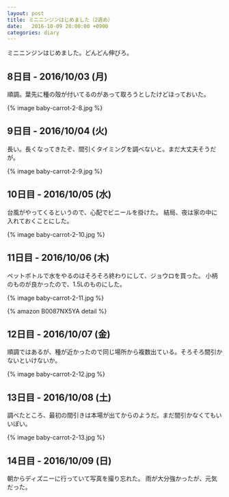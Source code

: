 ```yaml
---
layout: post
title: ミニニンジンはじめました（2週め）
date:   2016-10-09 20:00:00 +0900
categories: diary
---
```


ミニニンジンはじめました。どんどん伸びろ。

## 8日目 - 2016/10/03 (月)
順調。葉先に種の殻が付いてるのがあって取ろうとしたけどほっておいた。

{% image baby-carrot-2-8.jpg %}

## 9日目 - 2016/10/04 (火)
長い。長くなってきたぞ、間引くタイミングを調べないと。まだ大丈夫そうだが。

{% image baby-carrot-2-9.jpg %}

## 10日目 - 2016/10/05 (水)
台風がやってくるというので、心配でビニールを掛けた。
結局、夜は家の中に入れておくことにした。

{% image baby-carrot-2-10.jpg %}

## 11日目 - 2016/10/06 (木)
ペットボトルで水をやるのはそろそろ終わりにして、ジョウロを買った。
小柄のものが良かったので、1.5Lのものにした。

{% image baby-carrot-2-11.jpg %}

{% amazon B0087NX5YA detail %}

## 12日目 - 2016/10/07 (金)
順調ではあるが、種が近かったので同じ場所から複数出ている。そろそろ間引かないといけないか。

{% image baby-carrot-2-12.jpg %}

## 13日目 - 2016/10/08 (土)
調べたところ、最初の間引きは本場が出てからのようだ。まだ間引かなくてもいいぽい。

{% image baby-carrot-2-13.jpg %}

## 14日目 - 2016/10/09 (日)
朝からディズニーに行っていて写真を撮り忘れた。
雨が大分強かったが、元気だった。
